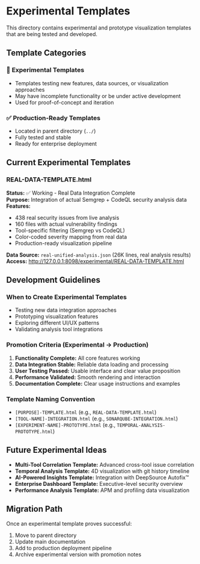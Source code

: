 # Experimental Templates

This directory contains experimental and prototype visualization templates that are being tested and developed.

## Template Categories

### 🧪 **Experimental Templates**
- Templates testing new features, data sources, or visualization approaches
- May have incomplete functionality or be under active development
- Used for proof-of-concept and iteration

### ✅ **Production-Ready Templates**
- Located in parent directory (`../`)
- Fully tested and stable
- Ready for enterprise deployment

## Current Experimental Templates

### REAL-DATA-TEMPLATE.html
**Status:** ✅ Working - Real Data Integration Complete  
**Purpose:** Integration of actual Semgrep + CodeQL security analysis data  
**Features:**
- 438 real security issues from live analysis
- 160 files with actual vulnerability findings
- Tool-specific filtering (Semgrep vs CodeQL)
- Color-coded severity mapping from real data
- Production-ready visualization pipeline

**Data Source:** `real-unified-analysis.json` (26K lines, real analysis results)  
**Access:** http://127.0.0.1:8098/experimental/REAL-DATA-TEMPLATE.html

## Development Guidelines

### When to Create Experimental Templates
- Testing new data integration approaches
- Prototyping visualization features
- Exploring different UI/UX patterns
- Validating analysis tool integrations

### Promotion Criteria (Experimental → Production)
1. **Functionality Complete:** All core features working
2. **Data Integration Stable:** Reliable data loading and processing
3. **User Testing Passed:** Usable interface and clear value proposition
4. **Performance Validated:** Smooth rendering and interaction
5. **Documentation Complete:** Clear usage instructions and examples

### Template Naming Convention
- `[PURPOSE]-TEMPLATE.html` (e.g., `REAL-DATA-TEMPLATE.html`)
- `[TOOL-NAME]-INTEGRATION.html` (e.g., `SONARQUBE-INTEGRATION.html`)
- `[EXPERIMENT-NAME]-PROTOTYPE.html` (e.g., `TEMPORAL-ANALYSIS-PROTOTYPE.html`)

## Future Experimental Ideas
- **Multi-Tool Correlation Template:** Advanced cross-tool issue correlation
- **Temporal Analysis Template:** 4D visualization with git history timeline
- **AI-Powered Insights Template:** Integration with DeepSource Autofix™
- **Enterprise Dashboard Template:** Executive-level security overview
- **Performance Analysis Template:** APM and profiling data visualization

## Migration Path
Once an experimental template proves successful:
1. Move to parent directory
2. Update main documentation
3. Add to production deployment pipeline
4. Archive experimental version with promotion notes